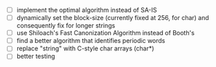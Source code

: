 - [ ] implement the optimal algorithm instead of SA-IS
- [ ] dynamically set the block-size (currently fixed at 256, for char) and consequently fix for longer strings
- [ ] use Shiloach's Fast Canonization Algorithm instead of Booth's
- [ ] find a better algorithm that identifies periodic words
- [ ] replace "string" with C-style char arrays (char*)
- [ ] better testing